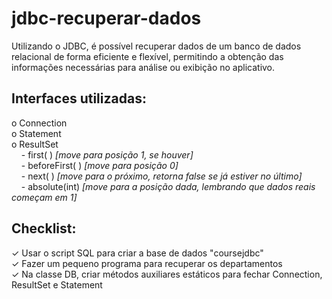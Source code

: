 # jdbc-recuperar-dados
Utilizando o JDBC, é possível recuperar dados de um banco de dados relacional de forma eficiente 
e flexível, permitindo a obtenção das informações necessárias para análise ou exibição no aplicativo.
## Interfaces utilizadas: <br>
o Connection <br>
o Statement <br>
o ResultSet <br>
    &nbsp; &nbsp; - first( ) *[move para posição 1, se houver]*<br>
    &nbsp; &nbsp; - beforeFirst( ) *[move para posição 0]*<br>
    &nbsp; &nbsp; - next( ) *[move para o próximo, retorna false se já estiver no último]*<br>
    &nbsp; &nbsp; - absolute(int) *[move para a posição dada, lembrando que dados reais começam em 1]*<br>
## Checklist:<br>
✓ Usar o script SQL para criar a base de dados "coursejdbc"<br>
✓ Fazer um pequeno programa para recuperar os departamentos<br>
✓ Na classe DB, criar métodos auxiliares estáticos para fechar  Connection, ResultSet e Statement<br>
